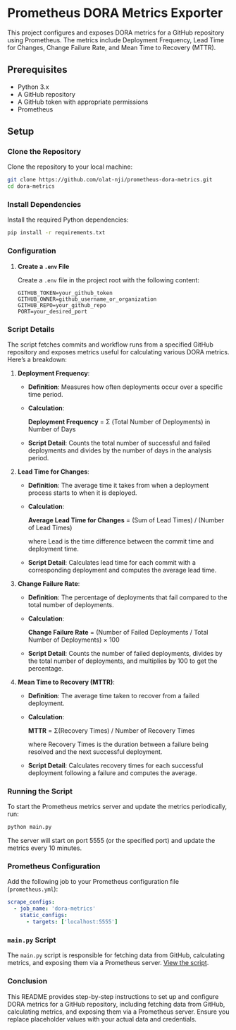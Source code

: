 
# Prometheus DORA Metrics Exporter 

This project configures and exposes DORA metrics for a GitHub repository using Prometheus. The metrics include Deployment Frequency, Lead Time for Changes, Change Failure Rate, and Mean Time to Recovery (MTTR).

## Prerequisites

- Python 3.x
- A GitHub repository
- A GitHub token with appropriate permissions
- Prometheus

## Setup

### Clone the Repository

Clone the repository to your local machine:

```bash
git clone https://github.com/olat-nji/prometheus-dora-metrics.git
cd dora-metrics
```

### Install Dependencies

Install the required Python dependencies:

```bash
pip install -r requirements.txt
```

### Configuration

1. **Create a `.env` File**

   Create a `.env` file in the project root with the following content:

    ```plaintext
    GITHUB_TOKEN=your_github_token
    GITHUB_OWNER=github_username_or_organization
    GITHUB_REPO=your_github_repo
    PORT=your_desired_port
    ```


### Script Details

The script fetches commits and workflow runs from a specified GitHub repository and exposes metrics useful for calculating various DORA metrics. Here’s a breakdown:

1. **Deployment Frequency**:
   - **Definition**: Measures how often deployments occur over a specific time period.
   - **Calculation**: 
   
      **Deployment Frequency** = Σ (Total Number of Deployments) in Number of Days

   - **Script Detail**: Counts the total number of successful and failed deployments and divides by the number of days in the analysis period.

2. **Lead Time for Changes**:
   - **Definition**: The average time it takes from when a deployment process starts to when it is deployed.
   - **Calculation**: 

     **Average Lead Time for Changes** = (Sum of Lead Times) / (Number of Lead Times)

     where Lead is the time difference between the commit time and deployment time.
   - **Script Detail**: Calculates lead time for each commit with a corresponding deployment and computes the average lead time.

3. **Change Failure Rate**:
   - **Definition**: The percentage of deployments that fail compared to the total number of deployments.
   - **Calculation**: 

     **Change Failure Rate** = (Number of Failed Deployments / Total Number of Deployments) × 100

   - **Script Detail**: Counts the number of failed deployments, divides by the total number of deployments, and multiplies by 100 to get the percentage.

4. **Mean Time to Recovery (MTTR)**:
   - **Definition**: The average time taken to recover from a failed deployment.
   - **Calculation**: 

     **MTTR** = Σ(Recovery Times) / Number of Recovery Times

     where Recovery Times is the duration between a failure being resolved and the next successful deployment.
   - **Script Detail**: Calculates recovery times for each successful deployment following a failure and computes the average.

### Running the Script

To start the Prometheus metrics server and update the metrics periodically, run:

```bash
python main.py
```

The server will start on port 5555 (or the specified port) and update the metrics every 10 minutes.

### Prometheus Configuration

Add the following job to your Prometheus configuration file (`prometheus.yml`):

```yaml
scrape_configs:
  - job_name: 'dora-metrics'
    static_configs:
      - targets: ['localhost:5555']
```

### `main.py` Script

The `main.py` script is responsible for fetching data from GitHub, calculating metrics, and exposing them via a Prometheus server. [View the script](main.py).

### Conclusion

This README provides step-by-step instructions to set up and configure DORA metrics for a GitHub repository, including fetching data from GitHub, calculating metrics, and exposing them via a Prometheus server. Ensure you replace placeholder values with your actual data and credentials.
```
